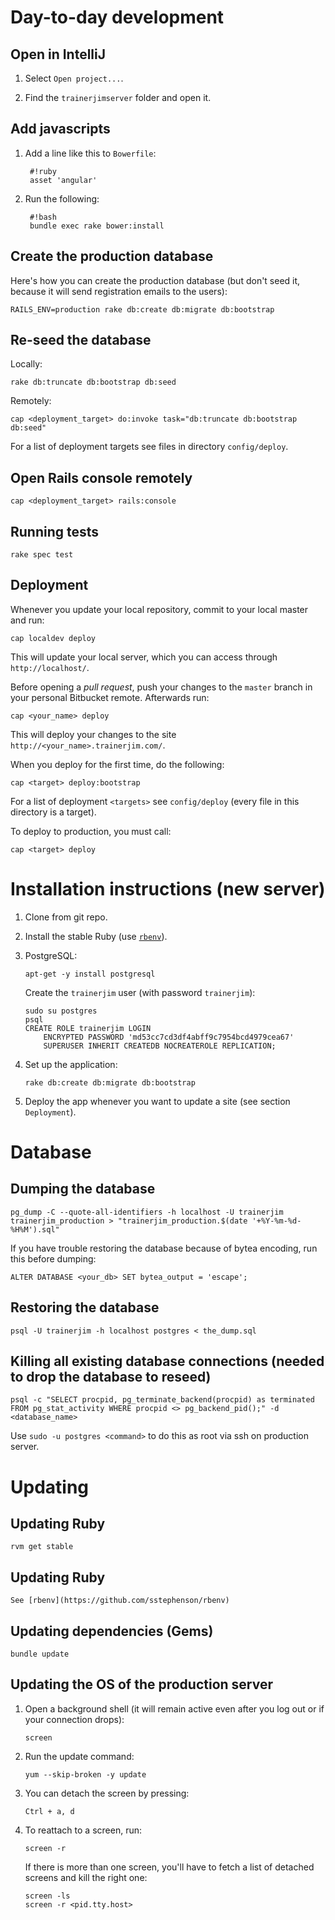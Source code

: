 # Day-to-day development

## Open in IntelliJ

1. Select `Open project...`.

2. Find the `trainerjimserver` folder and open it.

## Add javascripts

1. Add a line like this to `Bowerfile`:

        #!ruby
        asset 'angular'

2. Run the following:

        #!bash
        bundle exec rake bower:install

## Create the production database

Here's how you can create the production database (but don't seed it, because it will send registration emails to the users):

    RAILS_ENV=production rake db:create db:migrate db:bootstrap

## Re-seed the database

Locally:

    rake db:truncate db:bootstrap db:seed

Remotely:

    cap <deployment_target> do:invoke task="db:truncate db:bootstrap db:seed"

For a list of deployment targets see files in directory `config/deploy`.

## Open Rails console remotely

    cap <deployment_target> rails:console

## Running tests

    rake spec test

## Deployment

Whenever you update your local repository, commit to your local master and run:

    cap localdev deploy

This will update your local server, which you can access through `http://localhost/`.

Before opening a _pull request_, push your changes to the `master` branch in your personal Bitbucket remote. Afterwards run:

    cap <your_name> deploy

This will deploy your changes to the site `http://<your_name>.trainerjim.com/`.

When you deploy for the first time, do the following:

    cap <target> deploy:bootstrap

For a list of deployment `<targets>` see `config/deploy` (every file in this directory is a target).

To deploy to production, you must call:

    cap <target> deploy

# Installation instructions (new server)

1.  Clone from git repo.

2.  Install the stable Ruby (use [`rbenv`](https://github.com/sstephenson/rbenv)).

3.  PostgreSQL:

        apt-get -y install postgresql

    Create the `trainerjim` user (with password `trainerjim`):

        sudo su postgres
        psql
        CREATE ROLE trainerjim LOGIN
            ENCRYPTED PASSWORD 'md53cc7cd3df4abff9c7954bcd4979cea67'
            SUPERUSER INHERIT CREATEDB NOCREATEROLE REPLICATION;

4.  Set up the application:

        rake db:create db:migrate db:bootstrap

5.  Deploy the app whenever you want to update a site (see section `Deployment`).

# Database

## Dumping the database

    pg_dump -C --quote-all-identifiers -h localhost -U trainerjim trainerjim_production > "trainerjim_production.$(date '+%Y-%m-%d-%H%M').sql"

If you have trouble restoring the database because of bytea encoding, run this before dumping:

    ALTER DATABASE <your_db> SET bytea_output = 'escape';

## Restoring the database

    psql -U trainerjim -h localhost postgres < the_dump.sql
    
## Killing all existing database connections (needed to drop the database to reseed)

    psql -c "SELECT procpid, pg_terminate_backend(procpid) as terminated FROM pg_stat_activity WHERE procpid <> pg_backend_pid();" -d <database_name>

Use `sudo -u postgres <command>` to do this as root via ssh on production server.

# Updating

## Updating Ruby

    rvm get stable

## Updating Ruby

    See [rbenv](https://github.com/sstephenson/rbenv)

## Updating dependencies (Gems)

    bundle update

## Updating the OS of the production server

1.  Open a background shell (it will remain active even after you log out or if your connection drops):

        screen

2.  Run the update command:

        yum --skip-broken -y update

3.  You can detach the screen by pressing:

        Ctrl + a, d

4.  To reattach to a screen, run:

        screen -r

    If there is more than one screen, you'll have to fetch a list of detached screens and kill the right one:

        screen -ls
        screen -r <pid.tty.host>
